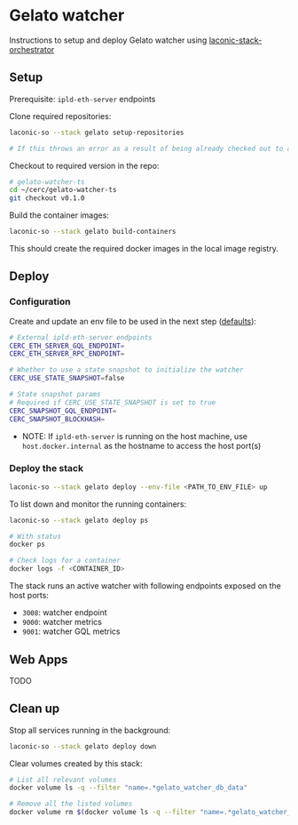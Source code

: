 # Gelato watcher

Instructions to setup and deploy Gelato watcher using [laconic-stack-orchestrator](/README.md#install)

## Setup

Prerequisite: `ipld-eth-server` endpoints

Clone required repositories:

```bash
laconic-so --stack gelato setup-repositories

# If this throws an error as a result of being already checked out to a branch/tag in a repo, remove the repositories mentioned below and re-run the command
```

Checkout to required version in the repo:

```bash
# gelato-watcher-ts
cd ~/cerc/gelato-watcher-ts
git checkout v0.1.0
```

Build the container images:

```bash
laconic-so --stack gelato build-containers
```

This should create the required docker images in the local image registry.

## Deploy

### Configuration

Create and update an env file to be used in the next step ([defaults](../../config/watcher-gelato/watcher-params.env)):

  ```bash
  # External ipld-eth-server endpoints
  CERC_ETH_SERVER_GQL_ENDPOINT=
  CERC_ETH_SERVER_RPC_ENDPOINT=

  # Whether to use a state snapshot to initialize the watcher
  CERC_USE_STATE_SNAPSHOT=false

  # State snapshot params
  # Required if CERC_USE_STATE_SNAPSHOT is set to true
  CERC_SNAPSHOT_GQL_ENDPOINT=
  CERC_SNAPSHOT_BLOCKHASH=
  ```

* NOTE: If `ipld-eth-server` is running on the host machine, use `host.docker.internal` as the hostname to access the host port(s)

### Deploy the stack

```bash
laconic-so --stack gelato deploy --env-file <PATH_TO_ENV_FILE> up
```

To list down and monitor the running containers:

```bash
laconic-so --stack gelato deploy ps

# With status
docker ps

# Check logs for a container
docker logs -f <CONTAINER_ID>
```

The stack runs an active watcher with following endpoints exposed on the host ports:
* `3008`: watcher endpoint
* `9000`: watcher metrics
* `9001`: watcher GQL metrics

## Web Apps

TODO

## Clean up

Stop all services running in the background:

```bash
laconic-so --stack gelato deploy down
```

Clear volumes created by this stack:

```bash
# List all relevant volumes
docker volume ls -q --filter "name=.*gelato_watcher_db_data"

# Remove all the listed volumes
docker volume rm $(docker volume ls -q --filter "name=.*gelato_watcher_db_data")
```
